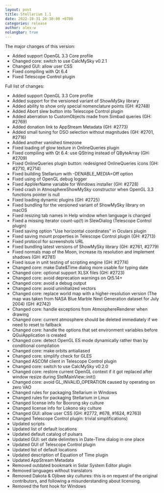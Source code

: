 ```yaml
---
layout: post
title: Stellarium 1.1
date: 2022-10-31 20:30:00 +0700
categories: release
author: alex-w
nolangbar: true
---
```


The major changes of this version:
- Added support OpenGL 3.3 Core profile
- Changed core: switch to use CalcMySky v0.2.1
- Changed GUI: allow user CSS
- Fixed compiling with Qt 6.4
- Fixed Telescope Control plugin

Full list of changes:
- Added support OpenGL 3.3 Core profile
- Added support for the versioned variant of ShowMySky library
- Added ability to show only special nomenclature points (GH: #2748)
- Added Abort slew button into Telescope Control plugin
- Added aberration to CustomObjects made from Simbad queries (GH: #2769)
- Added donation link to AppStream Metadata (GH: #2773)
- Added small tuning for DSO selection without magnitudes (GH: #2701, #2716)
- Added another vanished timezone
- Fixed loading of glow texture in OnlineQueries plugin
- Fixed compiling with Qt 6.4: use QString instead of QByteArray (GH: #2709)
- Fixed OnlineQueries plugin button: redesigned OnlineQueries icons (GH: #2710, #2714)
- Fixed building Stellarium with -DENABLE_MEDIA=Off option
- Fixed using of OpenGL debug logger
- Fixed AppVerName variable for Windows installer (GH: #2728)
- Fixed crash in AtmosphereShowMySky constructor when OpenGL 3.3 functions pointer is null
- Fixed loading dynamic plugins (GH: #2725)
- Fixed bundling for the versioned variant of ShowMySky library on macOS
- Fixed resizing tab names in Help window when language is changed
- Fixed a missing iterator count-up(!) in SlewDialog (Telescope Control plugin)
- Fixed saving option "Use horizontal coordinates" in Oculars plugin
- Fixed saving mount properties in Telescope Control plugin (GH: #2713)
- Fixed protocol for screenshots URL
- Fixed bundling latest versions of ShowMySky library (GH: #2761, #2779)
- Fixed normals map of the Moon, increase its resolution and implement shadows (GH: #2781)
- Fixed issue in unit testing of scripting engine (GH: #2774)
- Changed core: make Date&Time dialog more usable for typing date
- Changed core: optional support XLSX files (GH: #2723)
- Changed core: avoid deprecation warnings on Qt5.14+
- Changed core: avoid a debug output
- Changed core: avoid uninitialized vectors
- Changed core: replace world map with a higher-resolution version (The map was taken from NASA Blue Marble Next Generation dataset for July 2004) (GH: #2742)
- Changed core: handle exceptions from AtmosphereRenderer when drawing
- Changed core: current atmosphere should be deleted immediately if we need to reset to fallback
- Changed core: handle the options that set environment variables before QGuiApplication is created
- Changed core: detect OpenGL ES mode dynamically rather than by conditional compilation
- Changed core: make orbits antialiased
- Changed core: simplify check for GLES
- Changed ASCOM client in Telescope Control plugin
- Changed core: switch to use CalcMySky v0.2.0
- Changed core: restore current OpenGL context if it got replaced after window resize during StelMainView::init()
- Changed core: avoid GL_INVALID_OPERATION caused by operating on zero VAO
- Changed rules for packaging Stellarium in Windows
- Changed rules for packaging Stellarium in Linux
- Changed license info for Boorong sky culture
- Changed license info for Lokono sky culture
- Changed GUI: allow user CSS (GH: #2772, #678, #1624, #2763)
- Changed Telescope Control plugin: trivial simplifications)
- Updated scripts
- Updated list of default locations
- Updated default catalog of pulsars
- Updated GUI: set date delimiters in Date-Time dialog in one place
- Updated GUI of Telescope Control plugin
- Updated list of default locations
- Updated description of Equation of Time plugin
- Updated AppStream Metadata
- Removed outdated bookmark in Solar System Editor plugin
- Removed languages without translators
- Removed Dakota & Ojibwe sky cultures: this is on request of the original contributors, and following a misunderstanding about licensing.
- Removed the font hook for Windows
